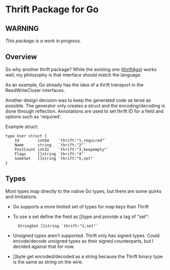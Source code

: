 Thrift Package for Go
=====================

WARNING
-------

*This package is a work in progress.*

Overview
--------

So why another thrift package? While the existing one
([thrift4go](https://github.com/pomack/thrift4go/)) works well, my philosophy
is that interface should match the language.

As an example, Go already has the idea of a thrift transport in the
ReadWriteCloser interfaces.

Another design decision was to keep the generated code as terse as possible.
The generator only creates a struct and the encoding/decoding is done through
reflection. Annotations are used to set thrift ID for a field and options such
as 'required'.

Example struct:

    type User struct {
        Id        int64    `thrift:"1,required"`
        Name      string   `thrift:"2"`
        PostCount int32    `thrift:"3,keepempty"`
        Flags     []string `thrift:"4"`
        SomeSet   []string `thrift:"5,set"`
    }

Types
-----

Most types map directly to the native Go types, but there are some
quirks and limitations.

* Go supports a more limited set of types for map keys than Thrift
* To use a set define the field as []type and provide a tag of "set":

        StringSet []string `thrift:"1,set"`

* Unsigned types aren't supported. Thrift only has signed types. Could
  encode/decode unsigned types as their signed counterparts, but I
  decided against that for now.
* []byte get encoded/decoded as a string because the Thrift binary type
  is the same as string on the wire.
